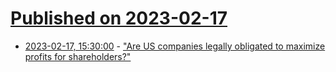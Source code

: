 # [Published on 2023-02-17](index.md)

* [2023-02-17, 15:30:00](https://news.ycombinator.com/item?id=34835726) - [&quot;Are US companies legally obligated to maximize profits for shareholders?&quot;](https://skeptics.stackexchange.com/questions/8146/are-u-s-companies-legally-obligated-to-maximize-profits-for-shareholders)
